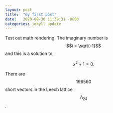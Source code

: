 ```yaml
---
layout: post
title:  "my first post"
date:   2020-08-30 11:39:31 -0600
categories: jekyll update
---
```


Test out math rendering. The imaginary number is $$i = \sqrt{-1}$$ and this is a solution to,

$$
x^2 + 1 = 0.
$$

There are $$196560$$ short vectors in the Leech lattice $$\Lambda_{24}$$. 